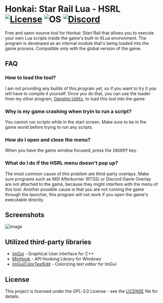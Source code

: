 # Honkai: Star Rail Lua - HSRL [![License](https://img.shields.io/badge/License-GPL3.0-green.svg)](https://github.com/lanylow/genshin-utility/blob/main/LICENSE) ![OS](https://img.shields.io/badge/OS-Windows-yellow.svg) [![Discord](https://img.shields.io/badge/chat-discord-informational)](https://discord.gg/MrtJvV5tKv)

Free and open-source tool for Honkai: Start Rail that allows you to execute your own Lua scripts inside the game's built-in XLua environment. The program is developed as an internal module that's being loaded into the game process. Compatible only with the global version of the game.

## FAQ

### How to load the tool?
I am not providing any builds of this program yet, so if you want to try it you will have to compile it yourself. Once you do that, you can use the loader from my other program, [Genshin Utility](https://github.com/lanylow/genshin-utility), to load this tool into the game.

### Why is my game crashing when tryin to run a script?
You cannot run scripts while in the start screen. Make sure to be in the game world before trying to run any scripts.

### How do I open and close the menu?
When you have the game window focused, press the <kbd>INSERT</kbd> key.

### What do I do if the HSRL menu doesn't pop up?
The most common cause of this problem are third-party overlays. Make sure programs such as MSI Afterburner (RTSS) or Discord Game Overlay are not attached to the game, because they might interfere with the menu of this tool. Another possible cause is that you are not running the game through the launcher, this program will not work if you open the game's executable directly.

## Screenshots

![image](https://github.com/lanylow/hsrl/assets/31806776/0feea18d-0e70-461d-9992-f5650d8d27e8)

## Utilized third-party libraries

* [ImGui](https://github.com/ocornut/imgui) - Graphical User interface for C++
* [MinHook](https://github.com/TsudaKageyu/minhook) - API Hooking Library for Windows
* [ImGuiColorTextEdit](https://github.com/BalazsJako/ImGuiColorTextEdit) - Colorizing text editor for ImGui 

## License

This project is licensed under the GPL-3.0 License - see the [LICENSE](https://github.com/lanylow/hsrl/blob/master/LICENSE) file for details.
